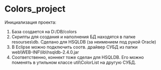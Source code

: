 # Colors_project

Инициализация проекта:

1) База создается на D:/DB/colors
2) Скрипты для создания и наполнения БД находятся в папке resourses\db. Сделано для HSQLDB (за неимением под рукой Oracle)
3) В Eclipse можно подключить соотв. драйвер СУБД из папки web\WEB-INF\lib\hsqldb-2.4.0.jar
4) Соответственно, коннект тоже сделан для HSQLDB. Его можно поменять в утильном классе util\ColorList на другую СУБД. 
